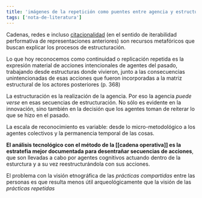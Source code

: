 ```yaml
---
title: 'imágenes de la repetición como puentes entre agencia y estructura en la cultura material'
tags: ['nota-de-literatura']
---
```


Cadenas, redes e incluso [citacionalidad](https://en.wikipedia.org/wiki/Citationality) (en el sentido de iterabilidad performativa de representaciones anteriores) son recursos metafóricos que buscan explicar los procesos de estructuración.

Lo que hoy reconocemos como continuidad o replicación repetida es la expresión material de acciones intencionales de agentes del pasado, trabajando desde estructuras donde vivieron, junto a las consecuencias unintencionadas de esas acciones que fueron incorporadas a la matriz estructural de los actores posteriores (p. 368)

La estructuración es la realización de la agencia. Por eso la agencia *puede verse* en esas secuencias de estructuración. No sólo es evidente en la innovación, sino también en la decisión que los agentes toman de reiterar lo que se hizo en el pasado.

La escala de reconocimiento es variable: desde lo micro-metodológico a los agentes colectivos y la permanencia temporal de las cosas.

**El análisis tecnológico con el método de la [[cadena operativa]] es la estratefia mejor documentada para desentrañar secuencias de acciones**, que son llevadas a cabo por agentes cognitivos actuando dentro de la esturctura y a su vez reestructurándola con sus acciones.

El problema con la visión etnográfica de las *prácticas compartidas* entre las personas es que resulta menos útil arqueológicamente que la visión de las *prácticas repetidas*